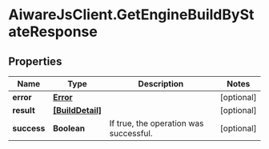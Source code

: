 # AiwareJsClient.GetEngineBuildByStateResponse

## Properties

Name | Type | Description | Notes
------------ | ------------- | ------------- | -------------
**error** | [**Error**](Error.md) |  | [optional] 
**result** | [**[BuildDetail]**](BuildDetail.md) |  | [optional] 
**success** | **Boolean** | If true, the operation was successful. | [optional] 


